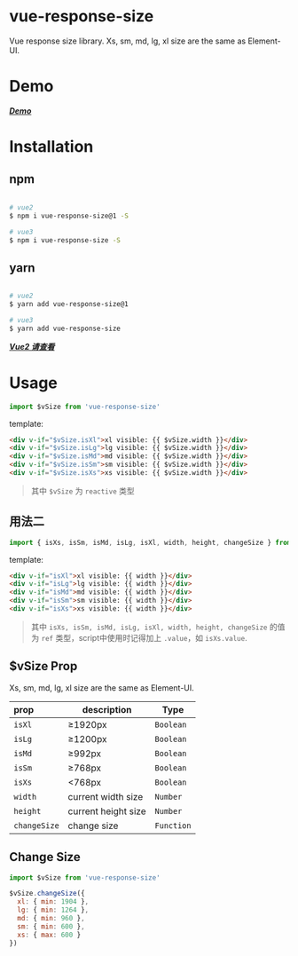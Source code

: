 # vue-response-size

Vue response size library. 
Xs, sm, md, lg, xl size are the same as Element-UI.

# Demo

[___Demo___](https://xiaocheng555.github.io/vue-response-size/demo/dist/index.html)

# Installation

## npm

```bash

# vue2
$ npm i vue-response-size@1 -S 

# vue3
$ npm i vue-response-size -S

```

## yarn

```bash

# vue2
$ yarn add vue-response-size@1

# vue3
$ yarn add vue-response-size

```

[___Vue2 请查看___](https://github.com/xiaocheng555/vue-response-size)

# Usage

```javascript
import $vSize from 'vue-response-size'

```

template:

```html
<div v-if="$vSize.isXl">xl visible: {{ $vSize.width }}</div>
<div v-if="$vSize.isLg">lg visible: {{ $vSize.width }}</div>
<div v-if="$vSize.isMd">md visible: {{ $vSize.width }}</div>
<div v-if="$vSize.isSm">sm visible: {{ $vSize.width }}</div>
<div v-if="$vSize.isXs">xs visible: {{ $vSize.width }}</div>
```

> 其中 `$vSize` 为 `reactive` 类型

## 用法二

```javascript
import { isXs, isSm, isMd, isLg, isXl, width, height, changeSize } from 'vue-response-size'
```

template:

```html
<div v-if="isXl">xl visible: {{ width }}</div>
<div v-if="isLg">lg visible: {{ width }}</div>
<div v-if="isMd">md visible: {{ width }}</div>
<div v-if="isSm">sm visible: {{ width }}</div>
<div v-if="isXs">xs visible: {{ width }}</div>
```

> 其中 `isXs, isSm, isMd, isLg, isXl, width, height, changeSize` 的值为 `ref` 类型，script中使用时记得加上 `.value`，如 `isXs.value`.

## $vSize Prop

Xs, sm, md, lg, xl size are the same as Element-UI.

|prop|description|Type|
|:---|---|---|
|`isXl`|≥1920px|`Boolean`|
|`isLg `|≥1200px|`Boolean`|
|`isMd`|≥992px|`Boolean`|
|`isSm`|≥768px|`Boolean`|
|`isXs`|<768px|`Boolean`|
|`width`|current width size|`Number`|
|`height`|current height size|`Number`|
|`changeSize`|change size|`Function`|

## Change Size

```javascript
import $vSize from 'vue-response-size'

$vSize.changeSize({
  xl: { min: 1904 },
  lg: { min: 1264 },
  md: { min: 960 },
  sm: { min: 600 },
  xs: { max: 600 }
})
```